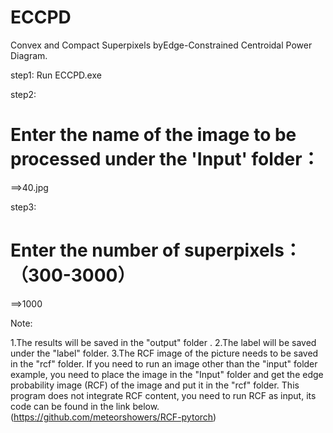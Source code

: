 # ECCPD
Convex and Compact Superpixels byEdge-Constrained Centroidal Power Diagram.

step1:
Run ECCPD.exe 


step2:
#  Enter the name of the image to be processed under the 'Input' folder：
==>40.jpg


step3:
#  Enter the number of superpixels：（300-3000）
==>1000



Note:


1.The results will be saved in the "output" folder .
2.The label will be saved under the "label" folder. 
3.The RCF image of the picture needs to be saved in the "rcf" folder. 
If you need to run an image other than the "input" folder example, you need to place the image in the "Input" folder and get the edge probability image (RCF) 
of the image and put it in the "rcf" folder. This program does not integrate RCF content, you need to run RCF as input, its code can be found in the link below. 
 (https://github.com/meteorshowers/RCF-pytorch)


